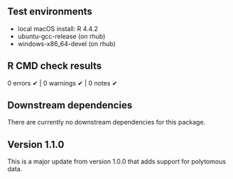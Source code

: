 ## Test environments

* local macOS install: R 4.4.2
* ubuntu-gcc-release (on rhub)
* windows-x86_64-devel (on rhub)

## R CMD check results
0 errors ✔ | 0 warnings ✔ | 0 notes ✔

## Downstream dependencies
There are currently no downstream dependencies for this package.

## Version 1.1.0
This is a major update from version 1.0.0 that adds support for polytomous data.
